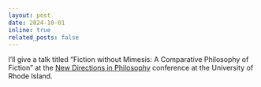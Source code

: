 ```yaml
---
layout: post
date: 2024-10-01
inline: true
related_posts: false
---
```


I’ll give a talk titled “Fiction without Mimesis: A Comparative Philosophy of Fiction” at the [New Directions in Philosophy](https://www.hannahkimphilosophy.com/assets/pdf/new-directions.pdf) conference at the University of Rhode Island.
